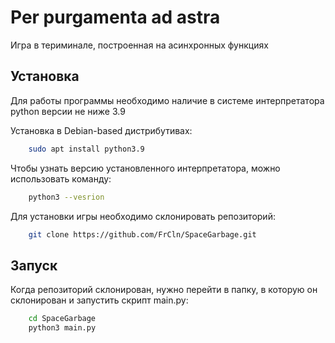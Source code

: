 # Per purgamenta ad astra
Игра в териминале, построенная на асинхронных функциях

## Установка

Для работы программы необходимо наличие в системе интерпретатора python версии не ниже 3.9

Установка в Debian-based дистрибутивах:

```bash
    sudo apt install python3.9
```

Чтобы узнать версию установленного интерпретатора, можно использовать команду:

```bash
    python3 --vesrion
```

Для установки игры необходимо склонировать репозиторий:

```bash
    git clone https://github.com/FrCln/SpaceGarbage.git
```

## Запуск

Когда репозиторий склонирован, нужно перейти в папку, в которую он склонирован и запустить скрипт main.py:

```bash
    cd SpaceGarbage
    python3 main.py
```
